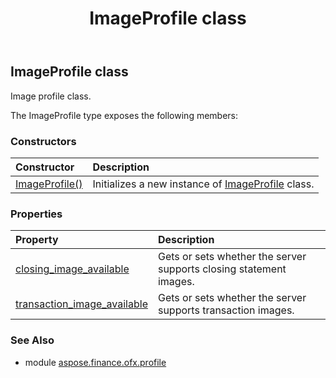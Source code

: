 ﻿---
title: ImageProfile class
second_title: Aspose.Finance for Python via .NET API References
description: 
type: docs
weight: 150
url: /python-net/aspose.finance.ofx.profile/imageprofile/
is_root: false
---

## ImageProfile class

Image profile class.



The ImageProfile type exposes the following members:

### Constructors
| Constructor | Description |
| :- | :- |
| [ImageProfile()](/finance/python-net/aspose.finance.ofx.profile/imageprofile/__init__/#) | Initializes a new instance of [ImageProfile](/finance/python-net/aspose.finance.ofx.profile/imageprofile) class. |


### Properties
| Property | Description |
| :- | :- |
| [closing_image_available](/finance/python-net/aspose.finance.ofx.profile/imageprofile/closing_image_available) | Gets or sets whether the server supports closing statement images. |
| [transaction_image_available](/finance/python-net/aspose.finance.ofx.profile/imageprofile/transaction_image_available) | Gets or sets whether the server supports transaction images. |


### See Also

* module [aspose.finance.ofx.profile](../)
